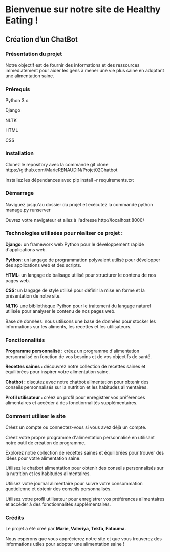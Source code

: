 <h1>Bienvenue sur notre site de Healthy Eating !</h1>
<h2>Création d’un ChatBot</h2>
<h3>Présentation du projet</h3>
Notre objectif est de fournir des informations et des ressources immediatement pour aider les gens à mener une vie plus saine en adoptant une alimentation saine.

<h3>Prérequis</h3>
<p>Python 3.x</p> 
<p>Django</p>
<p>NLTK</p>
<p>HTML</p>
CSS</h2>

<h3>Installation</h3>
<p>Clonez le repository avec la commande git clone https://github.com/MarieRENAUDIN/Projet02Chatbot</p>
<p>Installez les dépendances avec pip install -r requirements.txt</p>

<h3>Démarrage</h3>
<p>Naviguez jusqu'au dossier du projet et exécutez la commande python manage.py runserver<p>
<p>Ouvrez votre navigateur et allez à l'adresse http://localhost:8000/<p>
 
<h3>Technologies utilisées pour réaliser ce projet :</h3>

<b><p>Django:</b> un framework web Python pour le développement rapide d'applications web.</p>
<b><p>Python:</b> un langage de programmation polyvalent utilisé pour développer des applications web et des scripts.</p>
<b><p>HTML:</b> un langage de balisage utilisé pour structurer le contenu de nos pages web.</p>
<b><p>CSS:</b> un langage de style utilisé pour définir la mise en forme et la présentation de notre site.</p>
<b><p>NLTK:</b> une bibliothèque Python pour le traitement du langage naturel utilisée pour analyser le contenu de nos pages web.</p>
Base de données: nous utilisons une base de données pour stocker les informations sur les aliments, les recettes et les utilisateurs.</p>

<h3>Fonctionnalités</h3>


<b><p>Programme personnalisé :</b> créez un programme d'alimentation personnalisé en fonction de vos besoins et de vos objectifs de santé.<p>

<b><p>Recettes saines :</b> découvrez notre collection de recettes saines et équilibrées pour inspirer votre alimentation saine.<p>

<b><p>Chatbot :</b> discutez avec notre chatbot alimentation pour obtenir des conseils personnalisés sur la nutrition et les habitudes alimentaires.<p>

<b><p>Profil utilisateur : </b>créez un profil pour enregistrer vos préférences alimentaires et accéder à des fonctionnalités supplémentaires.<p>

 
 <h3>Comment utiliser le site</h3>

<p>Créez un compte ou connectez-vous si vous avez déjà un compte.</p>
<p>Créez votre propre programme d'alimentation personnalisé en utilisant notre outil de création de programme.</p>
<p>Explorez notre collection de recettes saines et équilibrées pour trouver des idées pour votre alimentation saine.</p>
<p>Utilisez le chatbot alimentation pour obtenir des conseils personnalisés sur la nutrition et les habitudes alimentaires.</p>
<p>Utilisez votre journal alimentaire pour suivre votre consommation quotidienne et obtenir des conseils personnalisés.</p>
<p>Utilisez votre profil utilisateur pour enregistrer vos préférences alimentaires et accéder à des fonctionnalités supplémentaires.</p>

<h3>Crédits</h3>
Le projet a été créé par <b>Marie, Valeriya, Tekfa, Fatouma</b>.

Nous espérons que vous apprécierez notre site et que vous trouverez des informations utiles pour adopter une alimentation saine !
